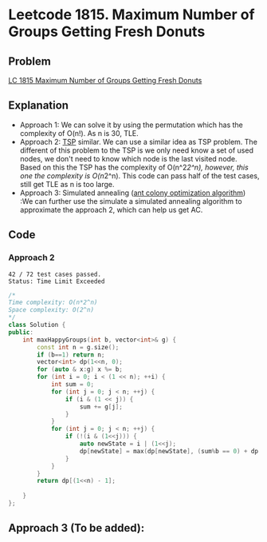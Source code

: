 # Leetcode 1815. Maximum Number of Groups Getting Fresh Donuts  
## Problem  
[LC 1815 Maximum Number of Groups Getting Fresh Donuts](https://leetcode.com/contest/biweekly-contest-49/problems/maximum-number-of-groups-getting-fresh-donuts/)

## Explanation  
- Approach 1: We can solve it by using the permutation which has the complexity of O(n!). As n is 30, TLE.   
- Approach 2: [TSP](https://medium.com/analytics-vidhya/are-you-read-for-solving-the-traveling-salesman-problem-80e3c4ea45fc) similar. We can use a similar idea as TSP problem. The different of this problem to the TSP is we only need know a set of used nodes, we don't need to know which node is the last visited node. Based on this the TSP has the complexity of O(n^2*2^n), however, this one the complexity is O(n*2^n). This code can pass half of the test cases, still get TLE as n is too large.  
- Approach 3: Simulated annealing ([ant colony optimization algorithm](https://en.wikipedia.org/wiki/Ant_colony_optimization_algorithms)) :We can further use the simulate a simulated annealing algorithm to approximate the approach 2, which can help us get AC.

## Code   
### Approach 2 
```
42 / 72 test cases passed.
Status: Time Limit Exceeded
``` 
```cpp
/*
Time complexity: O(n*2^n)
Space complexity: O(2^n)
*/
class Solution {
public:
    int maxHappyGroups(int b, vector<int>& g) {
        const int n = g.size();
        if (b==1) return n;
        vector<int> dp(1<<n, 0);
        for (auto & x:g) x %= b;
        for (int i = 0; i < (1 << n); ++i) {
            int sum = 0;
            for (int j = 0; j < n; ++j) {
                if (i & (1 << j)) {
                    sum += g[j];
                }
            }
            for (int j = 0; j < n; ++j) {
                if (!(i & (1<<j))) {
                    auto newState = i | (1<<j);
                    dp[newState] = max(dp[newState], (sum%b == 0) + dp[i]);
                }
            }
        }
        return dp[(1<<n) - 1];
        
    }
};

``` 

## Approach 3 (To be added): 
```cpp
```
